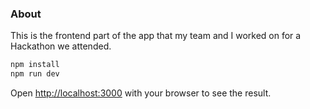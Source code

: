 ### About
This is the frontend part of the app that my team and I worked on for a Hackathon we attended.

```bash
npm install
npm run dev
```

Open [http://localhost:3000](http://localhost:3000) with your browser to see the result.
